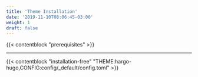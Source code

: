 ```yaml
---
title: 'Theme Installation'
date: '2019-11-10T08:06:45-03:00'
weight: 1
draft: false
---
```


{{< contentblock "prerequisites" >}}

---

{{< contentblock "installation-free" "THEME:hargo-hugo,CONFIG:config/_default/config.toml" >}}
